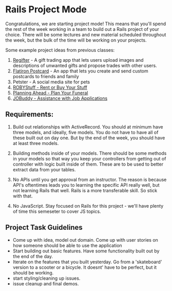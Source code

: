 # Rails Project Mode

Congratulations, we are starting project mode! This means that you'll spend the rest of the week working in a team to build out a Rails project of your choice. There will be some lectures and new material scheduled throughout the week, but the bulk of the time will be working on your projects.


Some example project ideas from previous classes:

1. [Regifter](http://regifter.herokuapp.com/) - A gift trading app that lets users upload images and descriptions of unwanted gifts and propose trades with other users.
1. [Flatiron Postcard](http://flatironpostcard.herokuapp.com/) - An app that lets you create and send custom postcards to friends and family
1. Petster - A social media site for pets
1. [ROBYStuff - Rent or Buy Your Stuff](https://stark-falls-90133.herokuapp.com/listings)
1. [Planning Ahead - Plan Your Funeral](https://ancient-mesa-18771.herokuapp.com/users/summary)
1. [JOBuddy - Assistance with Job Applications](https://sheltered-woodland-79144.herokuapp.com/)


## Requirements:

1. Build out relationships with ActiveRecord. You should at minimum have three models, and ideally, five models. You do not have to have all of these built out on day one. But by the end of the week, you should have at least three models.

2. Building methods inside of your models. There should be some methods in your models so that way you keep your controllers from getting out of controller with logic built inside of them. These are to be used to better extract data from your tables.

3. No APIs until you get approval from an instructor.  The reason is because API's oftentimes leads you to learning the specific API really well, but not learning Rails that well.  Rails is a more transferable skill.  So stick with that.

4. No JavaScript. Stay focused on Rails for this project - we'll have plenty of time this semeseter to cover JS topics. 

## Project Task Guidelines
- Come up with idea, model out domain. Come up with user stories on how someone should be able to use the application
- Start building out basic features. Have some functionality built out by the end of the day. 
- Iterate on the features that you built yesterday. Go from a 'skateboard' version to a scooter or a bicycle. It doesnt' have to be perfect, but it should be working. 
- start styling/cleaning up issues. 
- issue cleanup and final demos. 


